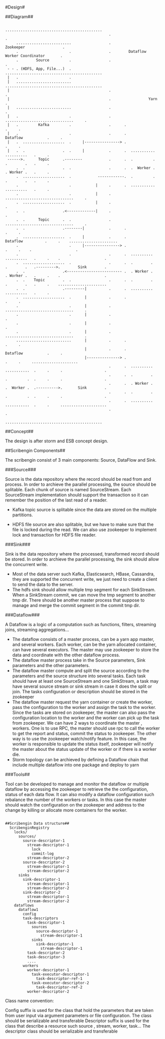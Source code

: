 #Design#

##Diagram##


```
                                               ............................................
                                               .                                          .
     .........................                 .                Zookeeper                 .
     .                       .                 .        Dataflow Worker Coordinator       .
     .        Source         .                 .                                          .
 - - . (HDFS, App, File...)  .                 ............................................
 |   .                       . 
 |   .........................                 ............................................
 |                                             .                                          .
 |                                             .                 Yarn                     .
 |   .........................                 .                                          .
 |   .                       .                 .      ...............................     .
 |   .         Kafka         .                 .      .                             .     .
 |   .                       .                 .      .          Dataflow           .     .
 |   .  ...................  .     |----------------> .                             .     .
 |   .  .                 .  .     |           .      .  ...........   ..........   .     .
 ------>.      Topic      .--------            .      .  .         .   .        .   .     .
     .  .                 .  .                 .      .  .  Worker .   . Worker .   .     .
     .  ...................  .            ------------.  .         .   .        .   .     .
     .                       .           |     .      .  ...........   ..........   .     .
     .                       .           |     .      ...............................     .
     .  ...................  .           |     .                                          .
     .  .                 .<-------------|     .                                          .
     .  .      Topic      .  .                 .      ...............................     .
     .  .                 .--------|           .      .                             .     .
     .  ...................  .     |           .      .           Dataflow          .     .    ......................
     .                       .     |----------------> .                             .     .    .                    .
     .                       .                 .      .  ..........    ..........   .     .    .                    .
     .  ...................  .                 .      .  .        .    .        .   .--------->.        Sink        .
     .  .                 .<------------------------- .  . Worker .    . Worker .   .     .    .                    .
     .  .    Topic        .  .                 .      .  .        .    .        .   .     .    ......................
     .  .                 .---------|          .      .  ..........    ..........   .     .
     .  ...................  .      |          .      .                             .     .
     .                       .      |          .      ...............................     .
     .                       .      |          .                                          .
     .                       .      |          .                                          .
     .                       .      |          .      ...............................     .
     .........................      |          .      .                             .     .
                                    |          .      .          Dataflow           .     .
                                    |---------------> .                             .     .     .....................
                                               .      .  ..........    ...........  .     .     .                   .
                                               .      .  .        .    .         .  .     .     .                   .
                                               .      .  . Worker .    .  Worker .  .---------->.       Sink        .
                                               .      .  .        .    .         .  .     .     .                   .
                                               .      .  ..........    ...........  .     .     ..................... 
                                               .                                          .
                                               ............................................

```

##Concept##

The design is after storm and ESB concept design.

##Scribengin Components##

The scribengin consist of 3 main components: Source, DataFlow and Sink.

###Source###

Source is the data repository where the record should be read from and process. In order to archieve the parallel processing, the source should be splitable. Each chunk of source is named SourceStream. Each SourceStream implementation should support the transaction so it can remember the position of the last read of a reader. 

* Kafka topic source is splitable since the data are stored on the multiple partitions. 

* HDFS file source are also splitable, but we have to make sure that the file is locked during the read. We can also use zookeeper to implement lock and transaction for HDFS file reader.

###Sink###

Sink is the data repository where the processed, transformed record should be stored. In order to archieve the parallel processing, the sink should allow the concurrent write. 
    
* Most of the data server such Kafka, Elasticsearch, HBase, Cassandra, they are supported the concurrent write, we just need to create a client to send the data to the server. 
* The hdfs sink should allow multiple tmp segment for each SinkStream. When a SinkStream commit, we can move the tmp segment to another tmp dir. There should be another master process that suppose to manage and merge the commit segment in the commit tmp dir.

###Dataflow###

A Dataflow is a logic of a computation such as functions, filters, streaming joins, streaming aggregations... 
   
* The dataflow consists of a master process, can be a yarn app master, and several workers. Each worker, can be the yarn allocated container, can have several executors. The master may use zookeeper to store the data and coordinate with the other dataflow process.
* The dataflow master process take in the Source parameters, Sink parameters and the other parameters.
* The dataflow master compute and split the source according to the parameters and the source structure into several tasks. Each task should have at least one SourceStream and one SinkStream, a task may have several source stream or sink stream in case it does the split or join. The tasks configuration or description should be stored in the zookeeper
* The dataflow master request the yarn container or create the worker, pass the configuration to the worker and assign the task to the worker. Since the tasks are stored on zookeeper, the master can also pass the configuration location to the worker and the worker can pick up the task from zookeeper. We can have 2 ways to coordinate the master , workers. One is to use RPC, the master should use rpc to call the worker to get the report and status, commit the status to zookeeper. The other way is to use the zookeeper watch/notify feature. In this case, the worker is responsible to update the status itself, zookeeper will notify the master about the status update of the worker or if there is a worker die.
* Storm topology can be archieved by defining a Dataflow chain that include multiple dataflow into one package and deploy to yarn

###Tools##

Tool can be developed to manage and monitor the dataflow or multiple dataflow by accessing the zookeeper to retrieve the the configuration, status of each data flow. It can also modify a dataflow configuration such rebalance the number of the workers or tasks. In this case the master should watch the configuration on the zookeeper and address to the change by killing or allocate more containers for the worker. 

```

##Scribengin Data structure##
  ScribenginRegistry
    locks/
      sources/
        source-descriptor-1
          stream-descriptor-1
            lock
            commit-log
          stream-descriptor-2
        source-descriptor-2
          stream-descriptor-1
          stream-descriptor-2
      sinks
        sink-descriptor-1
          stream-descriptor-1
          stream-descriptor-2
        sink-descriptor-2
          stream-descriptor-1
          stream-descriptor-2
    dataflows
      dataflow1
        config
        task-descriptors
          task-descriptor-1
            sources
              source-descriptor-1
                stream-descriptor-1
            sinks
              sink-descriptor-1
                stream-descriptor-1
          task-descriptor-2
          task-descriptor-3
          ....
        workers
          worker-descriptor-1
            task-executor-descriptor-1
              task-descriptor-ref-1
            task-executor-descriptor-2
              task-descriptor-ref-2
          worker-descriptor-2

```
Class name convention:

Config suffix is used for the class that hold the parameters that are taken from user input via argument parameters or  file configuration. The class should be serializable and transferable
Descriptor suffix is used for the class that describe a resource such source , stream, worker, task... The descriptor class should be serializable and transferable
